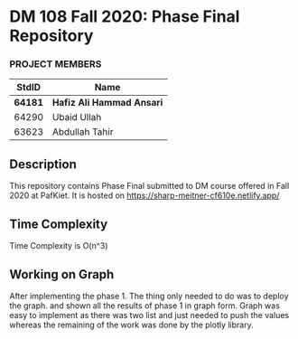 # DM 108 Fall 2020: Phase Final Repository #

### PROJECT MEMBERS ###
StdID | Name
------------ | -------------
**64181** | **Hafiz Ali Hammad Ansari** <!--this is the group leader in bold-->
64290 | Ubaid Ullah
63623 | Abdullah Tahir

## Description ##
This repository contains Phase Final submitted to DM course offered in Fall 2020 at PafKiet. It is hosted on https://sharp-meitner-cf610e.netlify.app/

## Time Complexity ##
Time Complexity is O(n^3)

## Working on Graph
After implementing the phase 1. The thing only needed to do was to deploy the graph. and shown all the results of phase 1 in graph form.
Graph was easy to implement as there was two list and just needed to push the values whereas the remaining of the work was done by the plotly library. 


